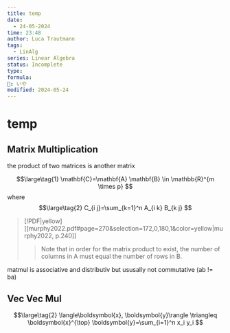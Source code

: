 ```yaml
---
title: temp
date:
  - 24-05-2024
time: 23:48
author: Luca Trautmann
tags:
  - LinAlg
series: Linear Algebra
status: Incomplete
type: 
formula: 
🍙: いや
modified: 2024-05-24
---
```

# temp

## Matrix Multiplication

the product of two matrices is another matrix

$$\large\tag{1}
\mathbf{C}=\mathbf{A} \mathbf{B} \in \mathbb{R}^{m \times p}
$$
where
$$\large\tag{2}
C_{i j}=\sum_{k=1}^n A_{i k} B_{k j}
$$

> [!PDF|yellow] [[murphy2022.pdf#page=270&selection=172,0,180,1&color=yellow|murphy2022, p.240]]
> > Note that in order for the matrix product to exist, the number of columns in A must equal the number of rows in B.

matmul is associative and distributiv but ususally not commutative (ab != ba)

## Vec Vec Mul

$$\large\tag{2}
\langle\boldsymbol{x}, \boldsymbol{y}\rangle \triangleq \boldsymbol{x}^{\top} \boldsymbol{y}=\sum_{i=1}^n x_i y_i
$$



